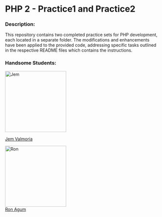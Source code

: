 # PHP 2 - Practice1 and Practice2
### Description:
This repository contains two completed practice sets for PHP development, each located in a separate folder. The modifications and enhancements have been applied to the provided code, addressing specific tasks outlined in the respective README files which contains the instructions.

### Handsome Students:
<div>
  <img src="https://scontent.fceb2-2.fna.fbcdn.net/v/t39.30808-6/371534417_1356933385244778_6377508038223491978_n.jpg?_nc_cat=102&ccb=1-7&_nc_sid=5f2048&_nc_eui2=AeHIiOsq2TxiEzHMo5A71BHewF1q5QjqQpTAXWrlCOpClMwC3EEJFQLO-Bf9QMmpnRp_1hBle9rKBFU4xdKm6lLL&_nc_ohc=Jj6lgYlzgDYAX_Bq7AA&_nc_zt=23&_nc_ht=scontent.fceb2-2.fna&oh=00_AfCUnrhfbnG9WcUVWydo4u3f5fhPxy0q8yH02HmXl44TWg&oe=65F23130" alt="Jem" width="200">

<a href="https://www.facebook.com/jemerick.valmoria">Jem Valmoria</a>

<img src="https://scontent.fcrk4-1.fna.fbcdn.net/v/t39.30808-6/328455237_894690141674332_4729661157401025409_n.jpg?_nc_cat=107&ccb=1-7&_nc_sid=5f2048&_nc_eui2=AeGxt3W3MyAw2McgKYb9-9orWnIMfUm28W5acgx9Sbbxbt4_skiYTZJ-cFqkxzjG0khPxp2r1N0sKxKQlyiYUjhZ&_nc_ohc=5q40-W_9JdsAX94rdWO&_nc_zt=23&_nc_ht=scontent.fcrk4-1.fna&oh=00_AfB2skQCa_-AbhKgxaxp5V4qIgLONZT7gT9AQBTUXZrrww&oe=65F18A77" alt="Ron" width="200">
</div>
 <a href="https://www.facebook.com/rondonbrij">Ron Agum</a>

